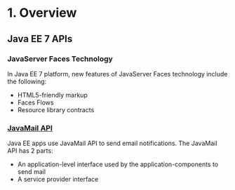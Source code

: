 # 1. Overview
## Java EE 7 APIs
### JavaServer Faces Technology
In Java EE 7 platform, new features of JavaServer Faces technology include the following:

* HTML5-friendly markup
* Faces Flows
* Resource library contracts


### [JavaMail API](https://docs.oracle.com/javaee/7/tutorial/overview007.htm#BNACJ)
Java EE apps use JavaMail API to send email notifications. The JavaMail API has 2 parts:
* An application-level interface used by the application-components to send mail
* A service provider interface

